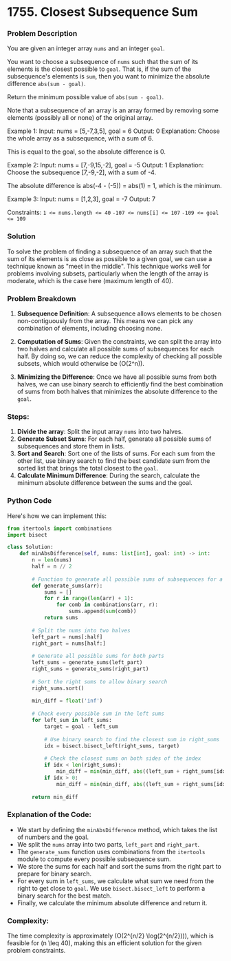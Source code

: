 # 1755. Closest Subsequence Sum

### Problem Description 
You are given an integer array `nums` and an integer `goal`.

You want to choose a subsequence of `nums` such that the sum of its elements is the closest possible to `goal`. That is, if the sum of the subsequence's elements is `sum`, then you want to minimize the absolute difference `abs(sum - goal)`.

Return the minimum possible value of `abs(sum - goal)`.

Note that a subsequence of an array is an array formed by removing some elements (possibly all or none) of the original array.


Example 1:
Input: nums = [5,-7,3,5], goal = 6
Output: 0
Explanation: Choose the whole array as a subsequence, with a sum of 6.

This is equal to the goal, so the absolute difference is 0.


Example 2:
Input: nums = [7,-9,15,-2], goal = -5
Output: 1
Explanation: Choose the subsequence [7,-9,-2], with a sum of -4.

The absolute difference is abs(-4 - (-5)) = abs(1) = 1, which is the minimum.


Example 3:
Input: nums = [1,2,3], goal = -7
Output: 7

Constraints:
`1 <= nums.length <= 40`
`-107 <= nums[i] <= 107`
`-109 <= goal <= 109`

### Solution 
 To solve the problem of finding a subsequence of an array such that the sum of its elements is as close as possible to a given goal, we can use a technique known as "meet in the middle". This technique works well for problems involving subsets, particularly when the length of the array is moderate, which is the case here (maximum length of 40).

### Problem Breakdown
1. **Subsequence Definition**: A subsequence allows elements to be chosen non-contiguously from the array. This means we can pick any combination of elements, including choosing none.

2. **Computation of Sums**: Given the constraints, we can split the array into two halves and calculate all possible sums of subsequences for each half. By doing so, we can reduce the complexity of checking all possible subsets, which would otherwise be \(O(2^n)\).

3. **Minimizing the Difference**: Once we have all possible sums from both halves, we can use binary search to efficiently find the best combination of sums from both halves that minimizes the absolute difference to the `goal`.

### Steps:
1. **Divide the array**: Split the input array `nums` into two halves.
2. **Generate Subset Sums**: For each half, generate all possible sums of subsequences and store them in lists.
3. **Sort and Search**: Sort one of the lists of sums. For each sum from the other list, use binary search to find the best candidate sum from the sorted list that brings the total closest to the `goal`.
4. **Calculate Minimum Difference**: During the search, calculate the minimum absolute difference between the sums and the goal.

### Python Code

Here's how we can implement this:



```python
from itertools import combinations
import bisect

class Solution:
    def minAbsDifference(self, nums: list[int], goal: int) -> int:
        n = len(nums)
        half = n // 2
        
        # Function to generate all possible sums of subsequences for a given array
        def generate_sums(arr):
            sums = []
            for r in range(len(arr) + 1):
                for comb in combinations(arr, r):
                    sums.append(sum(comb))
            return sums
        
        # Split the nums into two halves
        left_part = nums[:half]
        right_part = nums[half:]
        
        # Generate all possible sums for both parts
        left_sums = generate_sums(left_part)
        right_sums = generate_sums(right_part)
        
        # Sort the right sums to allow binary search
        right_sums.sort()
        
        min_diff = float('inf')
        
        # Check every possible sum in the left sums
        for left_sum in left_sums:
            target = goal - left_sum
            
            # Use binary search to find the closest sum in right_sums
            idx = bisect.bisect_left(right_sums, target)
            
            # Check the closest sums on both sides of the index
            if idx < len(right_sums):
                min_diff = min(min_diff, abs((left_sum + right_sums[idx]) - goal))
            if idx > 0:
                min_diff = min(min_diff, abs((left_sum + right_sums[idx - 1]) - goal))
        
        return min_diff

```

### Explanation of the Code:
- We start by defining the `minAbsDifference` method, which takes the list of numbers and the goal.
- We split the `nums` array into two parts, `left_part` and `right_part`.
- The `generate_sums` function uses combinations from the `itertools` module to compute every possible subsequence sum.
- We store the sums for each half and sort the sums from the right part to prepare for binary search.
- For every sum in `left_sums`, we calculate what sum we need from the right to get close to `goal`. We use `bisect.bisect_left` to perform a binary search for the best match.
- Finally, we calculate the minimum absolute difference and return it.

### Complexity:
The time complexity is approximately \(O(2^{n/2} \log(2^{n/2}))\), which is feasible for \(n \leq 40\), making this an efficient solution for the given problem constraints.


